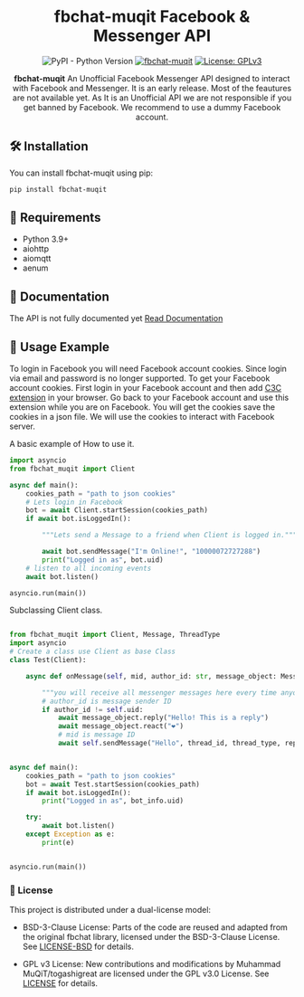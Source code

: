 <div align="center">

# fbchat-muqit Facebook & Messenger API

![PyPI - Python Version](https://img.shields.io/pypi/pyversions/fbchat-muqit)
[![fbchat-muqit](https://badgen.net/pypi/v/fbchat-muqit/)](https://pypi.org/project/fbchat-muqit/)
[![License: GPLv3](https://img.shields.io/badge/License-GPLv3-blue.svg)](https://www.gnu.org/licenses/gpl-3.0)

**fbchat-muqit** An Unofficial Facebook Messenger API designed to interact with Facebook and Messenger. It is an early release. Most of the feautures are not available yet. 
As It is an Unofficial API we are not responsible if you get banned by Facebook. We recommend to use a dummy Facebook account.

</div>

## 🛠️ Installation

You can install fbchat-muqit using pip:

```bash
pip install fbchat-muqit
```

## 🔧 Requirements

- Python 3.9+
- aiohttp
- aiomqtt
- aenum


## 📙 Documentation

The API is not fully documented yet [Read Documentation](http://fbchat-muqit.rtfd.io/)

## 📖 Usage Example

To login in Facebook you will need Facebook account cookies. Since login via email and password is no longer supported. To get your Facebook account cookies. First login in your Facebook account and then add [C3C extension](https://github.com/c3cbot/c3c-ufc-utility) in your browser. Go back to your Facebook account and use this extension while you are on Facebook. You will get the cookies save the cookies in a json file. We will use the cookies to interact with Facebook server.

A basic example of How to use it.

```python
import asyncio
from fbchat_muqit import Client

async def main():
    cookies_path = "path to json cookies"
    # Lets login in Facebook
    bot = await Client.startSession(cookies_path)
    if await bot.isLoggedIn():

        """Lets send a Message to a friend when Client is logged in."""

        await bot.sendMessage("I'm Online!", "10000072727288")
        print("Logged in as", bot.uid)
    # listen to all incoming events
    await bot.listen()

asyncio.run(main())

```

Subclassing Client class. 

```python

from fbchat_muqit import Client, Message, ThreadType
import asyncio
# Create a class use Client as base Class
class Test(Client):

    async def onMessage(self, mid, author_id: str, message_object: Message, thread_id, thread_type=ThreadType.USER, **kwargs):

        """you will receive all messenger messages here every time anyone sends messages in a thread (Group/User)"""
        # author_id is message sender ID
        if author_id != self.uid:
            await message_object.reply("Hello! This is a reply")
            await message_object.react("❤️")
            # mid is message ID
            await self.sendMessage("Hello", thread_id, thread_type, reply_to_id=mid)


async def main():
    cookies_path = "path to json cookies"
    bot = await Test.startSession(cookies_path)
    if await bot.isLoggedIn():
        print("Logged in as", bot_info.uid)

    try:
        await bot.listen()
    except Exception as e:
        print(e)


asyncio.run(main()) 

```

### 📄 License

This project is distributed under a dual-license model:

- BSD-3-Clause License: Parts of the code are reused and adapted from the original fbchat library, licensed under the BSD-3-Clause License. 
  See [LICENSE-BSD](./LICENSE-BSD.md) for details.

- GPL v3 License: New contributions and modifications by Muhammad MuQiT/togashigreat are licensed under the GPL v3.0 License.
See [LICENSE](./LICENSE.md) for details.

